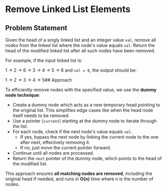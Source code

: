 # Remove Linked List Elements

## Problem Statement

Given the head of a singly linked list and an integer value `val`, remove all nodes from the linked list where the node's value equals `val`. Return the head of the modified linked list after all such nodes have been removed.

For example, if the input linked list is:

1 -> 2 -> 6 -> 3 -> 4 -> 5 -> 6
and `val = 6`, the output should be:

1 -> 2 -> 3 -> 4 -> 5## Approach

To efficiently remove nodes with the specified value, we use the **dummy node technique**:

- Create a dummy node which acts as a new temporary head pointing to the original list. This simplifies edge cases like when the head node itself needs to be removed.
- Use a pointer (`current`) starting at the dummy node to iterate through the list.
- For each node, check if the next node's value equals `val`.
  - If yes, bypass the next node by linking the current node to the one after next, effectively removing it.
  - If no, just move the current pointer forward.
- Continue until all nodes are processed.
- Return the `next` pointer of the dummy node, which points to the head of the modified list.

This approach ensures **all matching nodes are removed**, including the original head if needed, and runs in **O(n)** time where n is the number of nodes.
